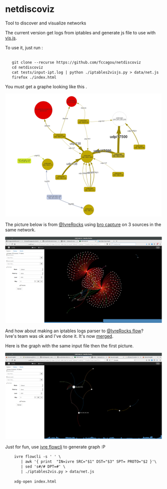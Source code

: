 # netdiscoviz
Tool to discover and visualize networks


The current version get logs from iptables and generate js file to use
with [vis.js](http://visjs.org).

To use it, just run :

```

   git clone --recurse https://github.com/fccagou/netdiscoviz
   cd netdiscoviz
   cat tests/input-ipt.log | python ./iptables2visjs.py > data/net.js
   firefox ./index.html

```

You must get a graphe looking like this .

![Sample graphe](data/sample.png)




The picture below is from [@IvreRocks](https://ivre.rocks) using [bro capture](https://github.com/cea-sec/ivre/blob/master/doc/FLOW.md)
on 3 sources in the same network.

![Sample ivre flow graphe](data/ivre-flow.png)




And how about making an iptables logs parser to [@IvreRocks flow](https://ivre.rocks)?  
Ivre's team was ok and I've done it. It's now [merged](https://github.com/cea-sec/ivre).


Here is the graph with the same input file then the first picture.

![Ivre flow using iptables parser](data/ivre-iptables-parser.png)


Just for fun, use [ivre flowcli](https://github.com/cea-sec/ivre/blob/master/doc/FLOW.md) to generate graph :P

```
    ivre flowcli -s ' ' \
       | awk '{ print  "IN=ivre SRC="$1" DST="$3" SPT= PROTO="$2 }'\
       | sed 's#/# DPT=#' \
       | ./iptables2vis.py > data/net.js

    xdg-open index.html

```

